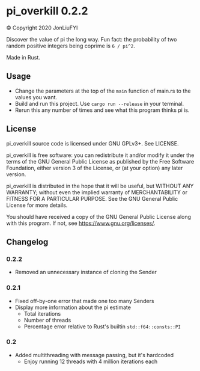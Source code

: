 # pi_overkill 0.2.2
© Copyright 2020 JonLiuFYI

Discover the value of pi the long way. Fun fact: the probability of two random positive integers being coprime is `6 / pi^2`.

Made in Rust.

## Usage
* Change the parameters at the top of the `main` function of main.rs to the values you want.
* Build and run this project. Use `cargo run --release` in your terminal.
* Rerun this any number of times and see what this program thinks pi is.

## License
pi_overkill source code is licensed under GNU GPLv3+. See LICENSE.

pi_overkill is free software: you can redistribute it and/or modify it under the terms of the GNU General Public License as published by the Free Software Foundation, either version 3 of the License, or (at your option) any later version.

pi_overkill is distributed in the hope that it will be useful, but WITHOUT ANY WARRANTY; without even the implied warranty of MERCHANTABILITY or FITNESS FOR A PARTICULAR PURPOSE. See the GNU General Public License for more details.

You should have received a copy of the GNU General Public License along with this program. If not, see https://www.gnu.org/licenses/.

## Changelog
### 0.2.2
* Removed an unnecessary instance of cloning the Sender

### 0.2.1
* Fixed off-by-one error that made one too many Senders
* Display more information about the pi estimate
  * Total iterations
  * Number of threads
  * Percentage error relative to Rust's builtin `std::f64::consts::PI`

### 0.2
* Added multithreading with message passing, but it's hardcoded
  * Enjoy running 12 threads with 4 million iterations each
